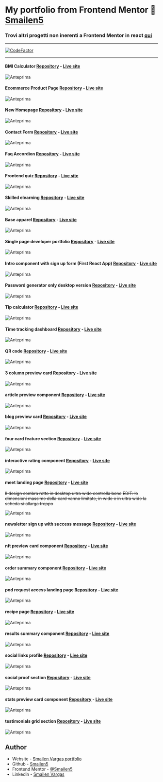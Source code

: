 # My portfolio from Frontend Mentor 🚀 [Smailen5](https://www.frontendmentor.io/profile/Smailen5)

### Trovi altri progetti non inerenti a Frontend Mentor in react [qui](https://smailen5.github.io/react-esercizi/)

---

[![CodeFactor](https://www.codefactor.io/repository/github/smailen5/frontend-mentor-challenge/badge)](https://www.codefactor.io/repository/github/smailen5/frontend-mentor-challenge)

---

#### BMI Calculator [Repository](https://github.com/Smailen5/Frontend-Mentor-Challenge/tree/main/packages/bmi-calculator) - [Live site](https://melodic-bublanina-b5bb80.netlify.app/)

![Anteprima](./screen-capture/bmi-calculator.webp)

#### Ecommerce Product Page [Repository](https://github.com/Smailen5/Frontend-Mentor-Challenge/tree/main/packages/ecommerce-product-page) - [Live site](https://funny-swan-69bb4e.netlify.app/)

![Anteprima](./screen-capture/ecommerce-product-page.webp)

#### New Homepage [Repository](https://github.com/Smailen5/Frontend-Mentor-Challenge/tree/main/packages/news-homepage) - [Live site](https://news-homepage-beta-eight.vercel.app/)

![Anteprima](./screen-capture/news-homepage.webp)

#### Contact Form [Repository](https://github.com/Smailen5/Frontend-Mentor-Challenge/tree/main/packages/contact-form) - [Live site](https://deft-taiyaki-8b9fbf.netlify.app/)

![Anteprima](./screen-capture/contact-form.webp)

#### Faq Accordion [Repository](https://github.com/Smailen5/Frontend-Mentor-Challenge/tree/main/packages/faq-accordion) - [Live site](https://velvety-pixie-ac034e.netlify.app/)

![Anteprima](./screen-capture/faq-accordion.webp)

#### Frontend quiz [Repository](https://github.com/Smailen5/Frontend-Mentor-Challenge/tree/main/packages/frontend-quiz-app) - [Live site](https://bejewelled-creponne-01b996.netlify.app/)

![Anteprima](./screen-capture/frontend-quiz-app.webp)

#### Skilled elearning [Repository](https://github.com/Smailen5/Frontend-Mentor-Challenge/tree/main/packages/skilled-elearning-landing-page) - [Live site](https://soft-shortbread-7ebd18.netlify.app/)

![Anteprima](./screen-capture/skilled-elearning-landing-page.webp)

#### Base apparel [Repository](https://github.com/Smailen5/Frontend-Mentor-Challenge/tree/main/packages/base-apparel-coming) - [Live site](https://66b50fe73bacca6322bb5a2a--iridescent-entremet-637a7d.netlify.app/)

![Anteprima](./screen-capture/base-apparel-coming.webp)

#### Single page developer portfolio [Repository](https://github.com/Smailen5/Frontend-Mentor-Challenge/tree/main/packages/single-page-developer-portfolio) - [Live site](https://66acfedd0175d378b05368b4--fanciful-tulumba-14b591.netlify.app/)

![Anteprima](./screen-capture/single-page-developer-portfolio.webp)

#### Intro component with sign up form (First React App) [Repository](https://github.com/Smailen5/Frontend-Mentor-Challenge/tree/main/packages/component-with-signup-form) - [Live site](https://component-with-sigup-form.netlify.app/)

![Anteprima](./screen-capture/component-with-signup-form.webp)

#### Password generator only desktop version [Repository](https://github.com/Smailen5/Frontend-Mentor-Challenge/tree/main/packages/password-generator-app) - [Live site](https://smailen5.github.io/Frontend-Mentor-Challenge/password-generator-app/)

![Anteprima](./screen-capture/password-generator-app.webp)

#### Tip calculator [Repository](https://github.com/Smailen5/Frontend-Mentor-Challenge/tree/main/packages/tip-calculator-app-main) - [Live site](https://smailen5.github.io/Frontend-Mentor-Challenge/tip-calculator-app-main/)

![Anteprima](./screen-capture/tip-calculator-app-main.webp)

#### Time tracking dashboard [Repository](https://github.com/Smailen5/Frontend-Mentor-Challenge/tree/main/packages/time-tracking-dashboard-main-main) - [Live site](https://smailen5.github.io/Frontend-Mentor-Challenge/time-tracking-dashboard-main-main/)

![Anteprima](./screen-capture/time-tracking-dashboard-main-main.webp)

#### QR code [Repository](https://github.com/Smailen5/Frontend-Mentor-Challenge/tree/main/packages/qr-code-component-main-main) - [Live site](https://smailen5.github.io/Frontend-Mentor-Challenge/qr-code-component-main-main/)

![Anteprima](./screen-capture/qr-code-component-main-main.webp)

#### 3 column preview card [Repository](https://github.com/Smailen5/Frontend-Mentor-Challenge/tree/main/packages/3-column-preview-card-component-main-main) - [Live site](https://smailen5.github.io/Frontend-Mentor-Challenge/3-column-preview-card-component-main-main/)

![Anteprima](./screen-capture/3-column-preview-card-component-main-main.webp)

#### article preview component [Repository](https://github.com/Smailen5/Frontend-Mentor-Challenge/tree/main/packages/article-preview-component-master-main) - [Live site](https://smailen5.github.io/Frontend-Mentor-Challenge/article-preview-component-master-main/)

![Anteprima](./screen-capture/article-preview-component-master-main.webp)

#### blog preview card [Repository](https://github.com/Smailen5/Frontend-Mentor-Challenge/tree/main/packages/blog-preview-card-main-main) - [Live site](https://smailen5.github.io/Frontend-Mentor-Challenge/blog-preview-card-main-main/)

![Anteprima](./screen-capture/blog-preview-card-main-main.webp)

#### four card feature section [Repository](https://github.com/Smailen5/Frontend-Mentor-Challenge/tree/main/packages/four-card-feature-section-master-main) - [Live site](https://smailen5.github.io/Frontend-Mentor-Challenge/four-card-feature-section-master-main/)

![Anteprima](./screen-capture/four-card-feature-section-master-main.webp)

#### interactive rating component [Repository](https://github.com/Smailen5/Frontend-Mentor-Challenge/tree/main/packages/interactive-rating-component-main-main) - [Live site](https://smailen5.github.io/Frontend-Mentor-Challenge/interactive-rating-component-main-main/)

![Anteprima](./screen-capture/interactive-rating-component-main-main.webp)

#### meet landing page [Repository](https://github.com/Smailen5/Frontend-Mentor-Challenge/tree/main/packages/meet-landing-page-main) - [Live site](https://smailen5.github.io/Frontend-Mentor-Challenge/meet-landing-page-main/)

~~Il design sembra rotto in desktop ultra wide controlla bene~~
~~EDIT: le dimensioni massime della card vanno limitate, in wide e in ultra wide la scheda si allarga troppo~~

![Anteprima](./screen-capture/meet-landing-page-main.webp)

#### newsletter sign up with success message [Repository](https://github.com/Smailen5/Frontend-Mentor-Challenge/tree/main/packages/newsletter-sign-up-with-success-message-main-main) - [Live site](https://smailen5.github.io/Frontend-Mentor-Challenge/newsletter-sign-up-with-success-message-main-main/)

![Anteprima](./screen-capture/newsletter-sign-up-with-success-message-main-main.webp)

#### nft preview card component [Repository](https://github.com/Smailen5/Frontend-Mentor-Challenge/tree/main/packages/nft-preview-card-component-main-main) - [Live site](https://smailen5.github.io/Frontend-Mentor-Challenge/nft-preview-card-component-main-main/)

![Anteprima](./screen-capture/nft-preview-card-component-main-main.webp)

#### order summary component [Repository](https://github.com/Smailen5/Frontend-Mentor-Challenge/tree/main/packages/order-summary-component-main-main) - [Live site](https://smailen5.github.io/Frontend-Mentor-Challenge/order-summary-component-main-main/)

![Anteprima](./screen-capture/order-summary-component-main-main.webp)

#### pod request access landing page [Repository](https://github.com/Smailen5/Frontend-Mentor-Challenge/tree/main/packages/pod-request-access-landing-page-main) - [Live site](https://smailen5.github.io/Frontend-Mentor-Challenge/pod-request-access-landing-page-main/)

![Anteprima](./screen-capture/pod-request-access-landing-page-main.webp)

<!-- design rotto in modalita desktop controlla -->
<!-- EDIT: il problema piu che altro risiede nelle media query, il design per smartphone e totalmente sbagliato -->
<!-- #### product preview card component [Repository](https://github.com/Smailen5/Frontend-Mentor-Challenge/tree/main/product-preview-card-component-main-main) - [Live site](https://smailen5.github.io/Frontend-Mentor-Challenge/product-preview-card-component-main-main/) -->

<!-- ![Anteprima](./screen-capture/product-preview-card-component-main-main.webp) -->

<!-- sembra non essere posizionato correttamente al centro -->
<!-- EDIT: va riscritto tutto il codice, le misure sono assolute, il design non e responsive, va scritto tutto da capo -->
<!-- #### profile card component [Repository](https://github.com/Smailen5/Frontend-Mentor-Challenge/tree/main/profile-card-component-main-main) - [Live site](https://smailen5.github.io/Frontend-Mentor-Challenge/profile-card-component-main-main/)

![Anteprima](./screen-capture/profile-card-component-main-main.webp) -->

#### recipe page [Repository](https://github.com/Smailen5/Frontend-Mentor-Challenge/tree/main/packages/recipe-page-main-main) - [Live site](https://smailen5.github.io/Frontend-Mentor-Challenge/recipe-page-main-main/)

![Anteprima](./screen-capture/recipe-page-main-main.webp)

#### results summary component [Repository](https://github.com/Smailen5/Frontend-Mentor-Challenge/tree/main/packages/results-summary-component-main-main) - [Live site](https://smailen5.github.io/Frontend-Mentor-Challenge/results-summary-component-main-main/)

![Anteprima](./screen-capture/results-summary-component-main-main.webp)

#### social links profile [Repository](https://github.com/Smailen5/Frontend-Mentor-Challenge/tree/main/packages/social-links-profile-main-main) - [Live site](https://smailen5.github.io/Frontend-Mentor-Challenge/social-links-profile-main-main/)

![Anteprima](./screen-capture/social-links-profile-main-main.webp)

#### social proof section [Repository](https://github.com/Smailen5/Frontend-Mentor-Challenge/tree/main/packages/social-proof-section-master-main) - [Live site](https://smailen5.github.io/Frontend-Mentor-Challenge/social-proof-section-master-main/)

![Anteprima](./screen-capture/social-proof-section-master-main.webp)

#### stats preview card component [Repository](https://github.com/Smailen5/Frontend-Mentor-Challenge/tree/main/packages/stats-preview-card-component-main-main) - [Live site](https://smailen5.github.io/Frontend-Mentor-Challenge/stats-preview-card-component-main-main/)

![Anteprima](./screen-capture/stats-preview-card-component-main-main.webp)

#### testimonials grid section [Repository](https://github.com/Smailen5/Frontend-Mentor-Challenge/tree/main/packages/testimonials-grid-section-main-main) - [Live site](https://smailen5.github.io/Frontend-Mentor-Challenge/testimonials-grid-section-main-main/)

![Anteprima](./screen-capture/testimonials-grid-section-main-main.webp)

<!-- Questo esercizio e ancora in lavorazione -->
<!-- #### workit landing page [Repository](https://github.com/Smailen5/Frontend-Mentor-Challenge/tree/main/workit-landing-page-main) - [Live site](https://smailen5.github.io/Frontend-Mentor-Challenge/workit-landing-page-main/) -->

## Author

- Website - [Smailen Vargas portfolio](https://smailenvargas.com/)
- Github - [Smailen5](https://github.com/Smailen5)
- Frontend Mentor - [@Smailen5](https://www.frontendmentor.io/profile/Smailen5)
- Linkedin - [Smailen Vargas](https://www.linkedin.com/in/smailen-vargas/)
